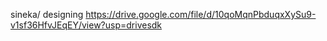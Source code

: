sineka/ designing https://drive.google.com/file/d/10qoMqnPbduqxXySu9-v1sf36HfvJEqEY/view?usp=drivesdk
